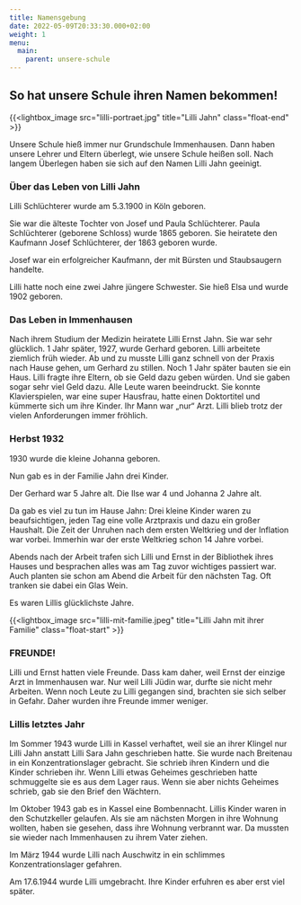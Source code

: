 ```yaml
---
title: Namensgebung
date: 2022-05-09T20:33:30.000+02:00
weight: 1
menu:
  main:
    parent: unsere-schule
---
```


## So hat unsere Schule ihren Namen bekommen!

{{<lightbox_image src="lilli-portraet.jpg" title="Lilli Jahn" class="float-end" >}}

Unsere Schule hieß immer nur Grundschule Immenhausen. Dann haben unsere Lehrer und Eltern überlegt, wie unsere Schule heißen soll. Nach langem Überlegen haben sie sich auf den Namen Lilli Jahn geeinigt.

### Über das Leben von Lilli Jahn

Lilli Schlüchterer wurde am 5.3.1900 in Köln geboren.

Sie war die älteste Tochter von Josef und Paula Schlüchterer. Paula Schlüchterer (geborene Schloss) wurde 1865 geboren. Sie heiratete den Kaufmann Josef Schlüchterer, der 1863 geboren wurde.

Josef war ein erfolgreicher Kaufmann, der mit Bürsten und Staubsaugern handelte.

Lilli hatte noch eine zwei Jahre jüngere Schwester. Sie hieß Elsa und wurde 1902 geboren.

### Das Leben in Immenhausen

Nach ihrem Studium der Medizin heiratete Lilli Ernst Jahn.
Sie war sehr glücklich. 1 Jahr später, 1927, wurde Gerhard geboren.
Lilli arbeitete ziemlich früh wieder. Ab und zu musste Lilli ganz schnell von der Praxis nach Hause gehen, um Gerhard zu stillen. Noch 1 Jahr später bauten sie ein Haus. Lilli fragte ihre Eltern, ob sie Geld dazu geben würden. Und sie gaben sogar sehr viel Geld dazu. Alle Leute waren beeindruckt.
Sie konnte Klavierspielen, war eine super Hausfrau, hatte einen Doktortitel und kümmerte sich um ihre Kinder. Ihr Mann war „nur“ Arzt.
Lilli blieb trotz der vielen Anforderungen im­mer fröhlich.

### Herbst 1932

1930 wurde die kleine Johanna geboren.

Nun gab es in der Familie Jahn drei Kinder.

Der Gerhard war 5 Jahre alt. Die Ilse war 4 und Johanna 2 Jahre alt.

Da gab es viel zu tun im Hause Jahn: Drei kleine Kinder wa­ren zu beaufsichtigen, jeden Tag eine volle Arztpraxis und dazu ein großer Haushalt. Die Zeit der Unruhen nach dem ersten Weltkrieg und der Inflation war vorbei. Immerhin war der erste Weltkrieg schon 14 Jahre vorbei.

Abends nach der Arbeit trafen sich Lilli und Ernst in der Bibliothek ihres Hauses und besprachen alles was am Tag zuvor wichtiges passiert war. Auch planten sie schon am Abend die Arbeit für den nächsten Tag. Oft tranken sie dabei ein Glas Wein.

Es waren Lillis glücklichste Jahre.

{{<lightbox_image src="lilli-mit-familie.jpeg" title="Lilli Jahn mit ihrer Familie" class="float-start" >}}

### FREUNDE!

Lilli und Ernst hatten viele Freunde. Dass kam daher, weil Ernst der einzige Arzt in Immenhausen war. Nur weil Lilli ­Jüdin war, durfte sie nicht mehr Arbeiten. Wenn noch Leute zu Lilli gegangen sind, brachten sie sich selber in Gefahr. Daher wurden ihre Freunde immer weniger.

### Lillis letztes Jahr

Im Sommer 1943 wurde Lilli in Kassel verhaftet, weil sie an ihrer Klingel nur Lilli Jahn anstatt Lilli Sara Jahn geschrieben hatte. Sie wurde nach Breitenau in ein Konzentrationslager gebracht. Sie schrieb ihren Kindern und die Kinder schrieben ihr. Wenn Lilli etwas Geheimes geschrieben hatte schmuggelte sie es aus dem Lager raus. Wenn sie aber nichts Geheimes schrieb, gab sie den Brief den Wächtern.

Im Oktober 1943 gab es in Kassel eine Bombennacht. Lillis Kinder waren in den Schutzkeller gelaufen. Als sie am nächsten Morgen in ihre Wohnung wollten, haben sie gesehen, dass ihre Wohnung verbrannt war. Da mussten sie wieder nach Immenhausen zu ihrem Vater ziehen.

Im März 1944 wurde Lilli nach Auschwitz in ein schlimmes Konzentrationslager gefahren.

Am 17.6.1944 wurde Lilli umgebracht. Ihre Kinder erfuhren es aber erst viel später.
